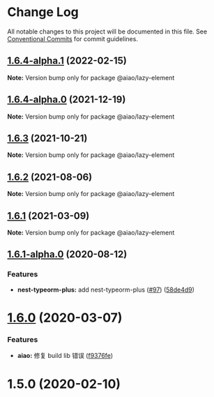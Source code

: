 # Change Log

All notable changes to this project will be documented in this file. See [Conventional Commits](https://conventionalcommits.org) for commit guidelines.

## [1.6.4-alpha.1](https://github.com/aiao-io/aiao/compare/@aiao/lazy-element@1.6.3...@aiao/lazy-element@1.6.4-alpha.1) (2022-02-15)

**Note:** Version bump only for package @aiao/lazy-element

## [1.6.4-alpha.0](https://github.com/aiao-io/aiao/compare/@aiao/lazy-element@1.6.1-alpha.0...@aiao/lazy-element@1.6.4-alpha.0) (2021-12-19)

**Note:** Version bump only for package @aiao/lazy-element

## [1.6.3](https://github.com/aiao-io/aiao/compare/@aiao/lazy-element@1.6.1...@aiao/lazy-element@1.6.3) (2021-10-21)

**Note:** Version bump only for package @aiao/lazy-element

## [1.6.2](https://github.com/aiao-io/aiao/compare/@aiao/lazy-element@1.6.1-alpha.0...@aiao/lazy-element@1.6.2) (2021-08-06)

**Note:** Version bump only for package @aiao/lazy-element

## [1.6.1](https://github.com/aiao-io/aiao/compare/@aiao/lazy-element@1.6.1-alpha.0...@aiao/lazy-element@1.6.1) (2021-03-09)

**Note:** Version bump only for package @aiao/lazy-element

## [1.6.1-alpha.0](https://github.com/aiao-io/aiao/compare/@aiao/lazy-element@1.6.0...@aiao/lazy-element@1.6.1-alpha.0) (2020-08-12)

### Features

- **nest-typeorm-plus:** add nest-typeorm-plus ([#97](https://github.com/aiao-io/aiao/issues/97)) ([58de4d9](https://github.com/aiao-io/aiao/commit/58de4d9f6595824d86f59d4018ea4065c84f58fa))

# [1.6.0](https://github.com/aiao-io/aiao/compare/@aiao/lazy-element@1.5.0...@aiao/lazy-element@1.6.0) (2020-03-07)

### Features

- **aiao:** 修复 build lib 错误 ([f9376fe](https://github.com/aiao-io/aiao/commit/f9376fe1a4823cf18965187a50bc8eaad16eadfd))

# 1.5.0 (2020-02-10)
